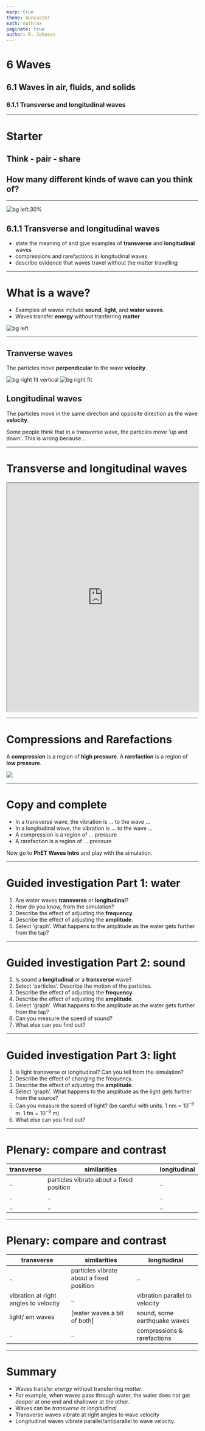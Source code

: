 ```yaml
---
marp: true
theme: muncaster
math: mathjax
paginate: true
author: R. Johnson
---
```


# 6 Waves

## 6.1 Waves in air, fluids, and solids

### 6.1.1 Transverse and longitudinal waves

---

# Starter

## Think - pair - share

## How many different kinds of wave can you think of?

---

![bg left:30%](https://upload.wikimedia.org/wikipedia/commons/a/a5/Tsunami_by_hokusai_19th_century.jpg)

## 6.1.1 Transverse and longitudinal waves

- state the meaning of and give examples of **transverse** and **longitudinal** waves
- compressions and rarefactions in longitudinal waves
- describe evidence that waves travel without the matter travelling

---

# What is a wave?

- Examples of waves include **sound**, **light**, and **water waves**.
- Waves transfer **energy** without tranferring **matter**

![bg left](https://www.kiss917.com/wp-content/uploads/sites/4/2017/06/giphy-1.gif)

---

## Tranverse waves

The particles move **perpendicular** to the wave **velocity**.

![bg right fit vertical](http://www.acs.psu.edu/drussell/Demos/waves/Twave.gif)
![bg right fit](http://www.acs.psu.edu/drussell/Demos/waves/Lwave-v8.gif)

## Longitudinal waves

The particles move in the same direction and opposite direction as the wave **velocity**.

Some people think that in a transverse wave, the particles move 'up and down'. This is wrong because...

<!-- Use the slinky spring here to demonstrate transverse and longitudinal waves. -->

---

# Transverse and longitudinal waves

<iframe src="https://phet.colorado.edu/sims/html/waves-intro/latest/waves-intro_en.html"
        width="100%"
        height="600"
        allowfullscreen>
</iframe>

---

# Compressions and Rarefactions

A **compression** is a region of **high pressure**.
A **rarefaction** is a region of **low pressure**.

![](http://www.acs.psu.edu/drussell/Demos/waves/Lwave-Red-2.gif)

---

# Copy and complete

- In a transverse wave, the vibration is ... to the wave ...
- In a longitudinal wave, the vibration is ... to the wave ...
- A compression is a region of ... pressure
- A rarefaction is a region of ... pressure

Now go to **PhET Waves Intro** and play with the simulation.

---

# Guided investigation Part 1: **water**

1. Are water waves **transverse** or **longitudinal**?
2. How do you know, from the simulation?
3. Describe the effect of adjusting the **frequency**.
4. Describe the effect of adjusting the **amplitude**.
5. Select 'graph'. What happens to the amplitude as the water gets further from the tap?

---

# Guided investigation Part 2: **sound**

1. Is sound a **longitudinal** or a **transverse** wave?
2. Select 'particles'. Describe the motion of the particles.
3. Describe the effect of adjusting the **frequency**.
4. Describe the effect of adjusting the **amplitude**.
5. Select 'graph'. What happens to the amplitude as the water gets further from the tap?
6. Can you measure the speed of sound?
7. What else can you find out?

---

# Guided investigation Part 3: **light**

1. Is light transverse or longitudinal? Can you tell from the simulation?
2. Describe the effect of changing the frequency.
3. Describe the effect of adjusting the **amplitude**.
4. Select 'graph'. What happens to the amplitude as the light gets further from the source?
5. Can you measure the speed of light? (be careful with units. 1 nm = $10^{-9} \text{ m}$. 1 fm = $10^{-9}\text{ m}$)
6. What else can you find out?

---

# Plenary: compare and contrast

| transverse | similarities                             | longitudinal |
| ---------- | ---------------------------------------- | ------------ |
| ..         | particles vibrate about a fixed position | ..           |
| ..         | ..                                       | ..           |
| ..         | ..                                       | ..           |

---

# Plenary: compare and contrast

| transverse                            | similarities                             | longitudinal                   |
| ------------------------------------- | ---------------------------------------- | ------------------------------ |
| ..                                    | particles vibrate about a fixed position | ..                             |
| vibration at right angles to velocity | ..                                       | vibration parallel to velocity |
| light/ em waves                       | [water waves a bit of both]              | sound, some earthquake waves   |
| ..                                    | ..                                       | compressions & rarefactions    |

---

# Summary

- Waves transfer _energy_ without transferring _matter_.
- For example, when waves pass through water, the water does not get deeper at one end and shallower at the other.
- Waves can be _transverse_ or _longitudinal_.
- Transverse waves vibrate at right angles to wave velocity
- Longitudinal waves vibrate parallel/antiparallel to wave velocity.
